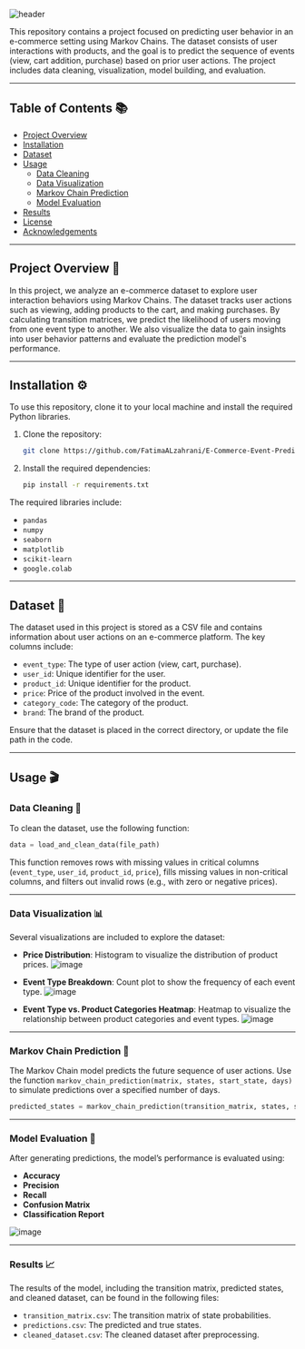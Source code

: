 ![header](https://capsule-render.vercel.app/api?type=rect&height=300&color=gradient&text=E-Commerce%20Event%20Prediction%20with%20Markov%20Chains&customColorList=25&fontSize=34)

This repository contains a project focused on predicting user behavior in an e-commerce setting using Markov Chains. The dataset consists of user interactions with products, and the goal is to predict the sequence of events (view, cart addition, purchase) based on prior user actions. The project includes data cleaning, visualization, model building, and evaluation.

---

## **Table of Contents** 📚

- [Project Overview](#project-overview)
- [Installation](#installation)
- [Dataset](#dataset)
- [Usage](#usage)
  - [Data Cleaning](#data-cleaning)
  - [Data Visualization](#data-visualization)
  - [Markov Chain Prediction](#markov-chain-prediction)
  - [Model Evaluation](#model-evaluation)
- [Results](#results)
- [License](#license)
- [Acknowledgements](#acknowledgements)

---

## **Project Overview** 📖

In this project, we analyze an e-commerce dataset to explore user interaction behaviors using Markov Chains. The dataset tracks user actions such as viewing, adding products to the cart, and making purchases. By calculating transition matrices, we predict the likelihood of users moving from one event type to another. We also visualize the data to gain insights into user behavior patterns and evaluate the prediction model's performance.

---

## **Installation** ⚙️

To use this repository, clone it to your local machine and install the required Python libraries.

1. Clone the repository:
    ```bash
    git clone https://github.com/FatimaALzahrani/E-Commerce-Event-Prediction-with-Markov-Chains.git
    ```

2. Install the required dependencies:
    ```bash
    pip install -r requirements.txt
    ```

The required libraries include:
- `pandas`
- `numpy`
- `seaborn`
- `matplotlib`
- `scikit-learn`
- `google.colab`

---

## **Dataset** 📑

The dataset used in this project is stored as a CSV file and contains information about user actions on an e-commerce platform. The key columns include:
- `event_type`: The type of user action (view, cart, purchase).
- `user_id`: Unique identifier for the user.
- `product_id`: Unique identifier for the product.
- `price`: Price of the product involved in the event.
- `category_code`: The category of the product.
- `brand`: The brand of the product.

Ensure that the dataset is placed in the correct directory, or update the file path in the code.

---

## **Usage** 🎬

### **Data Cleaning** 🧹

To clean the dataset, use the following function:

```python
data = load_and_clean_data(file_path)
```

This function removes rows with missing values in critical columns (`event_type`, `user_id`, `product_id`, `price`), fills missing values in non-critical columns, and filters out invalid rows (e.g., with zero or negative prices).


---

### Data Visualization 📊

Several visualizations are included to explore the dataset:

- **Price Distribution**: Histogram to visualize the distribution of product prices.
  ![image](https://github.com/user-attachments/assets/783e6cec-5d7e-4273-b212-6475e47dccbd)

- **Event Type Breakdown**: Count plot to show the frequency of each event type.
  ![image](https://github.com/user-attachments/assets/6496e62e-07e6-48b9-9e1c-79c4d48a210e)

- **Event Type vs. Product Categories Heatmap**: Heatmap to visualize the relationship between product categories and event types.
![image](https://github.com/user-attachments/assets/63c5d53b-74b1-4ac0-aa5b-974ce1742ea0)

---

### Markov Chain Prediction 🤖

The Markov Chain model predicts the future sequence of user actions. Use the function `markov_chain_prediction(matrix, states, start_state, days)` to simulate predictions over a specified number of days.

```python
predicted_states = markov_chain_prediction(transition_matrix, states, start_state, days=30)
```
---

### Model Evaluation 🧮

After generating predictions, the model’s performance is evaluated using:

- **Accuracy**
- **Precision**
- **Recall**
- **Confusion Matrix**
- **Classification Report**

![image](https://github.com/user-attachments/assets/2b804e0c-4582-485a-b94e-f845f3eb74e5)

---

### Results 📈

The results of the model, including the transition matrix, predicted states, and cleaned dataset, can be found in the following files:

- `transition_matrix.csv`: The transition matrix of state probabilities.
- `predictions.csv`: The predicted and true states.
- `cleaned_dataset.csv`: The cleaned dataset after preprocessing.
<?--

### Acknowledgements 🙏

- **Markov Chains**: For providing a foundation for probabilistic event prediction.
- **Seaborn and Matplotlib**: For visualization libraries that helped in generating insightful plots.
- **Scikit-learn**: For evaluation metrics that helped in assessing model performance.
-->
